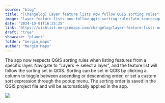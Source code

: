```yaml
---
source: "blog"
title: "[Changelog] Layer feature lists now follow QGIS sorting rules"
image: "layer-feature-lists-now-follow-qgis-sorting-rules?utm_source=qgis"
date: "2024-10-01T16:25:25"
link: "https://wishlist.merginmaps.com/changelog/layer-feature-lists-now-follow-qgis-sorting-rules?utm_source=qgis"
draft: "true"
showcase: "planet"
folder: "mergin_maps"
author: "Mergin Maps"
---
```


<p>The app now respects QGIS sorting rules when listing features from a specific layer. Navigate to “Layers -&gt; select a layer”, and the feature list will follow the sorting set in QGIS. Sorting can be set in QGIS by clicking a column to toggle between ascending or descending order, or set a custom sort expression through the popup menu. The sorting order is saved in the QGIS project file and will be automatically applied in the app.</p><img src="https://vault.featureos.app/uploads/attachment/upload/thumb-85f6bf3e01fb56663b82d083c36db9d1.png" /><div class="mb-2 flex gap-3 empty:hidden -ml-2"></div>
